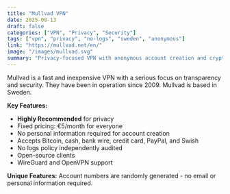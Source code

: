 ```yaml
---
title: "Mullvad VPN"
date: 2025-08-13
draft: false
categories: ["VPN", "Privacy", "Security"]
tags: ["vpn", "privacy", "no-logs", "sweden", "anonymous"]
link: "https://mullvad.net/en/"
image: "/images/mullvad.svg"
summary: "Privacy-focused VPN with anonymous account creation and cryptocurrency payments."
---
```


Mullvad is a fast and inexpensive VPN with a serious focus on transparency and security. They have been in operation since 2009. Mullvad is based in Sweden.

**Key Features:**
- **Highly Recommended** for privacy
- Fixed pricing: €5/month for everyone
- No personal information required for account creation
- Accepts Bitcoin, cash, bank wire, credit card, PayPal, and Swish
- No logs policy independently audited
- Open-source clients
- WireGuard and OpenVPN support

**Unique Features:** Account numbers are randomly generated - no email or personal information required.